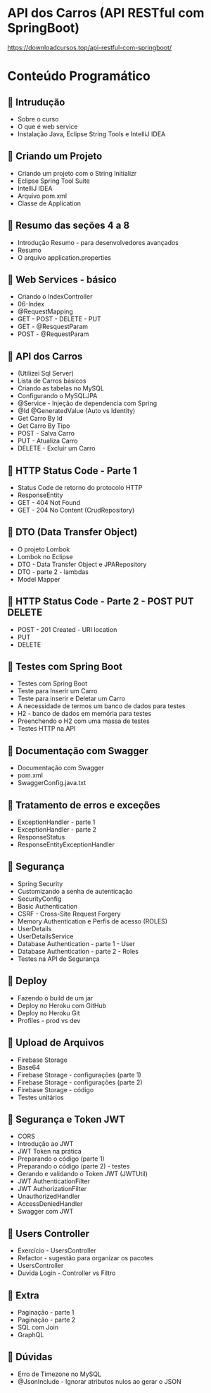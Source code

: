# API dos Carros (API RESTful com SpringBoot)
<a>https://downloadcursos.top/api-restful-com-springboot/</a>


# Conteúdo Programático

## 📖 Intrudução

- Sobre o curso
- O que é web service
- Instalação Java, Eclipse String Tools e IntelliJ IDEA

## 📖 Criando um Projeto

- Criando um projeto com o String Initializr
- Eclipse Spring Tool Suite
- IntelliJ IDEA
- Arquivo pom.xml
- Classe de Application

## 📖 Resumo das seções 4 a 8

- Introdução Resumo - para desenvolvedores avançados
- Resumo
- O arquivo application.properties

## 📖 Web Services - básico

- Criando o IndexController
- 06-Index
- @RequestMapping
- GET - POST - DELETE - PUT
- GET - @ResquestParam
- POST - @RequestParam

## 📖 API dos Carros

- (Utilizei Sql Server)
- Lista de Carros básicos
- Criando as tabelas no MySQL
- Configurando o MySQLJPA
- @Service - Injeção de dependencia com Spring
- @Id @GeneratedValue (Auto vs Identity)
- Get Carro By Id
- Get Carro By Tipo
- POST - Salva Carro
- PUT - Atualiza Carro
- DELETE - Excluir um Carro

## 📖 HTTP Status Code - Parte 1

- Status Code de retorno do protocolo HTTP
- ResponseEntity
- GET - 404 Not Found
- GET - 204 No Content (CrudRepository)

## 📖 DTO (Data Transfer Object)
 
- O projeto Lombok
- Lombok no Eclipse
- DTO - Data Transfer Object e JPARepository
- DTO - parte 2 - lambdas
- Model Mapper

## 📖 HTTP Status Code - Parte 2 - POST PUT DELETE
 
- POST - 201 Created - URI location
- PUT
- DELETE

## 📖 Testes com Spring Boot
 
- Testes com Spring Boot
- Teste para Inserir um Carro
- Teste para inserir e Deletar um Carro
- A necessidade de termos um banco de dados para testes
- H2 - banco de dados em memória para testes
- Preenchendo o H2 com uma massa de testes
- Testes HTTP na API

## 📖 Documentação com Swagger
 
- Documentação com Swagger
- pom.xml
- SwaggerConfig.java.txt

## 📖 Tratamento de erros e exceções
 
- ExceptionHandler - parte 1
- ExceptionHandler - parte 2
- ResponseStatus
- ResponseEntityExceptionHandler

## 📖 Segurança
 
- Spring Security
- Customizando a senha de autenticação
- SecurityConfig
- Basic Authentication
- CSRF - Cross-Site Request Forgery
- Memory Authentication e Perfis de acesso (ROLES)
- UserDetails
- UserDetailsService
- Database Authentication - parte 1 - User
- Database Authentication - parte 2 - Roles
- Testes na API de Segurança

## 📖 Deploy
 
- Fazendo o build de um jar
- Deploy no Heroku com GitHub
- Deploy no Heroku Git
- Profiles - prod vs dev


## 📖 Upload de Arquivos
 
- Firebase Storage
- Base64
- Firebase Storage - configurações (parte 1)
- Firebase Storage - configurações (parte 2)
- Firebase Storage - código
- Testes unitários

## 📖 Segurança e Token JWT
 
- CORS
- Introdução ao JWT
- JWT Token na prática
- Preparando o código (parte 1)
- Preparando o código (parte 2) - testes
- Gerando e validando o Token JWT (JWTUtil)
- JWT AuthenticationFilter
- JWT AuthorizationFilter
- UnauthorizedHandler
- AccessDeniedHandler
- Swagger com JWT

## 📖 Users Controller
 
- Exercício - UsersController
- Refactor - sugestão para organizar os pacotes
- UsersController
- Duvida Login - Controller vs Filtro

## 📖 Extra
 
- Paginação - parte 1
- Paginação - parte 2
- SQL com Join
- GraphQL

## 📖 Dúvidas
 
- Erro de Timezone no MySQL
- @JsonInclude - Ignorar atributos nulos ao gerar o JSON
